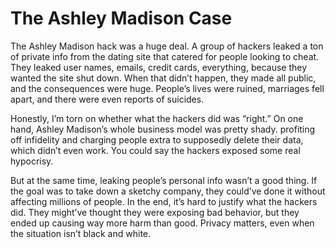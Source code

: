 # The Ashley Madison Case

The Ashley Madison hack was a huge deal. A group of hackers leaked a ton of private info from the dating site that catered for people looking to cheat. They leaked user names, emails, credit cards, everything, because they wanted the site shut down. When that didn’t happen, they made all public, and the consequences were huge. People’s lives were ruined, marriages fell apart, and there were even reports of suicides.

Honestly, I’m torn on whether what the hackers did was “right.” On one hand, Ashley Madison’s whole business model was pretty shady. profiting off infidelity and charging people extra to supposedly delete their data, which didn’t even work. You could say the hackers exposed some real hypocrisy.

But at the same time, leaking people’s personal info wasn’t a good thing. If the goal was to take down a sketchy company, they could’ve done it without affecting millions of people.
In the end, it’s hard to justify what the hackers did. They might’ve thought they were exposing bad behavior, but they ended up causing way more harm than good. Privacy matters, even when the situation isn’t black and white.
